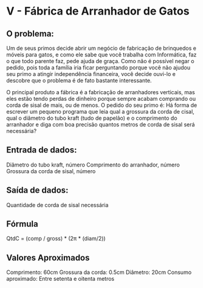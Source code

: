 # V - Fábrica de Arranhador de Gatos

## O problema:

Um de seus primos decide abrir um negócio de fabricação de brinquedos e móveis para gatos, e como ele sabe que você trabalha com Informática, faz o que todo parente faz, pede ajuda de graça. Como não é possível negar o pedido, pois toda a família iria ficar perguntando porque você não ajudou seu primo a atingir independência financeira, você decide ouvi-lo e descobre que o problema é de fato bastante interessante.

O principal produto a fábrica é a fabricação de arranhadores verticais, mas eles estão tendo perdas de dinheiro porque sempre acabam comprando ou corda de sisal de mais, ou de menos. O pedido do seu primo é: Há forma de escrever um pequeno programa que leia qual a grossura da corda de cisal, qual o diâmetro do tubo kraft (tudo de papelão) e o comprimento do arranhador e diga com boa precisão quantos metros de corda de sisal será necessária?

## Entrada de dados:

Diâmetro do tubo kraft, número
Comprimento do arranhador, número
Grossura da corda de sisal, número

## Saída de dados:

Quantidade de corda de sisal necessária

## Fórmula

QtdC = (comp / gross) * (2π * (diam/2))

## Valores Aproximados

Comprimento: 60cm
Grossura da corda: 0.5cm
Diâmetro: 20cm
Consumo aproximado: Entre setenta e oitenta metros